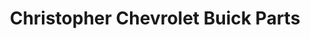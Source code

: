---
title: "Christopher Chevrolet Buick Parts"
url: /ticonderoga/christopher-chevrolet-buick-parts/
shop: car parts
---